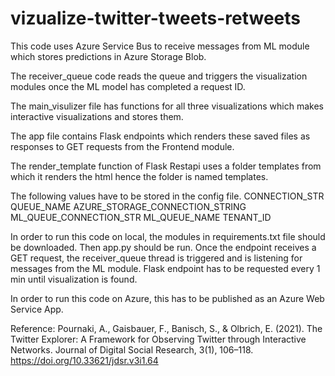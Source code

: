 # vizualize-twitter-tweets-retweets

This code uses Azure Service Bus to receive messages from ML module which stores predictions in Azure Storage Blob. 

The receiver_queue code reads the queue and triggers the visualization modules once the ML model has completed a request ID.

The main_visulizer file has functions for all three visualizations which makes interactive visualizations and stores them.

The app file contains Flask endpoints which renders these saved files as responses to GET requests from the Frontend module.

The render_template function of Flask Restapi uses a folder templates from which it renders the html hence the folder is named templates.

The following values have to be stored in the config file.
CONNECTION_STR
QUEUE_NAME
AZURE_STORAGE_CONNECTION_STRING
ML_QUEUE_CONNECTION_STR
ML_QUEUE_NAME
TENANT_ID

In order to run this code on local, the modules in requirements.txt file should be downloaded. Then app.py should be run. Once the endpoint receives a GET request, the receiver_queue thread is triggered and is listening for messages from the ML module. Flask endpoint has to be requested every 1 min until visualization is found. 

In order to run this code on Azure, this has to be published as an Azure Web Service App.

Reference:
Pournaki, A., Gaisbauer, F., Banisch, S., & Olbrich, E. (2021). The Twitter Explorer: A Framework for Observing Twitter through Interactive Networks. Journal of Digital Social Research, 3(1), 106–118. https://doi.org/10.33621/jdsr.v3i1.64
